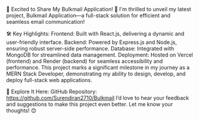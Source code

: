🌟 Excited to Share My Bulkmail Application! 🚀
I'm thrilled to unveil my latest project, Bulkmail Application—a full-stack solution for efficient and seamless email communication!

🛠️ Key Highlights:
Frontend: Built with React.js, delivering a dynamic and user-friendly interface.
Backend: Powered by Express.js and Node.js, ensuring robust server-side performance.
Database: Integrated with MongoDB for streamlined data management.
Deployment: Hosted on Vercel (frontend) and Render (backend) for seamless accessibility and performance.
This project marks a significant milestone in my journey as a MERN Stack Developer, demonstrating my ability to design, develop, and deploy full-stack web applications.

🔗 Explore It Here:
GitHub Repository: https://github.com/Surendiran2710/Bulkmail
I’d love to hear your feedback and suggestions to make this project even better. Let me know your thoughts! 😊



